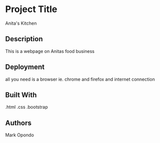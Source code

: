 # Project Title
Anita's Kitchen

## Description
This is a webpage on Anitas food business

## Deployment
all you need is a browser ie. chrome and firefox and internet connection

## Built With
.html
.css
.bootstrap

## Authors
Mark Opondo 
